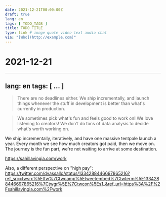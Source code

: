 ```yaml
---
date: 2021-12-21T00:00:00Z
draft: true
lang: en
tags: [ TODO_TAGS ]
title: TODO_TITLE
type: link # image quote video text audio chat
via: "[Who](http://example.com)"
---
```

# 2021-12-21




---
lang: en
tags: [ ... ]
---


> There are no deadlines either. We ship incrementally, and launch things whenever the stuff in development is better than what's currently in production.


> We sometimes pick what's fun and feels good to work on! We love listening to creators! We don't do tons of data analysis to decide what's worth working on.


We ship incrementally, iteratively, and have one massive tentpole launch a year. Every month we see how much creators got paid, then we move on. The journey is the fun part, we're not waiting to arrive at some destination.


<https://sahillavingia.com/work>



Also, a different perspective on "high pay":
<https://twitter.com/dvassallo/status/1334288446697865216?ref_src=twsrc%5Etfw%7Ctwcamp%5Etweetembed%7Ctwterm%5E1334288446697865216%7Ctwgr%5E%7Ctwcon%5Es1_&ref_url=https%3A%2F%2Fsahillavingia.com%2Fwork>

